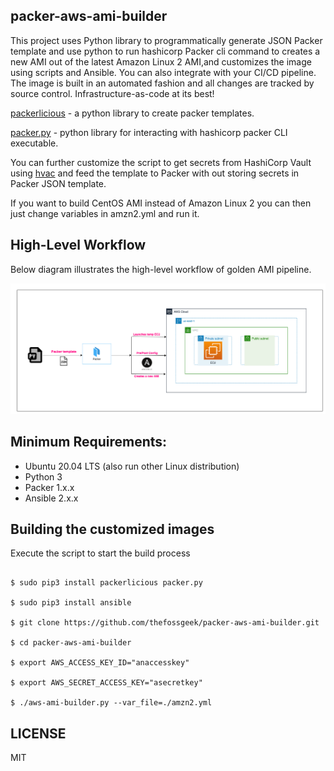 packer-aws-ami-builder
----------------------

This project uses Python library to programmatically generate JSON Packer template and use python to run hashicorp Packer cli command to creates a new AMI out of the latest Amazon Linux 2 AMI,and customizes the image using scripts and Ansible. You can also integrate with your CI/CD pipeline. The image is built in an automated fashion and all changes are tracked by source control. Infrastructure-as-code at its best!

[packerlicious](https://github.com/mayn/packerlicious) - a python library to create packer templates.

[packer.py](https://github.com/mayn/packer.py) - python library for interacting with hashicorp packer CLI executable.

You can further customize the script to get secrets from HashiCorp Vault using [hvac](https://github.com/hvac/hvac) and feed the template to Packer with out storing secrets in Packer JSON template.

If you want to build CentOS AMI instead of Amazon Linux 2 you can then just change variables in amzn2.yml and run it. 

High-Level Workflow
-------------------

Below diagram illustrates the high-level workflow of golden AMI pipeline.

![Alt text](images/aws-ami-builder.png?raw=true "pipeline")

Minimum Requirements:
--------------------

* Ubuntu 20.04 LTS (also run other Linux distribution)
* Python 3
* Packer 1.x.x
* Ansible 2.x.x

Building the customized images
------------------------------

Execute the script to start the build process

```console

$ sudo pip3 install packerlicious packer.py

$ sudo pip3 install ansible

$ git clone https://github.com/thefossgeek/packer-aws-ami-builder.git

$ cd packer-aws-ami-builder

$ export AWS_ACCESS_KEY_ID="anaccesskey"

$ export AWS_SECRET_ACCESS_KEY="asecretkey"

$ ./aws-ami-builder.py --var_file=./amzn2.yml

```
LICENSE
-------
MIT
